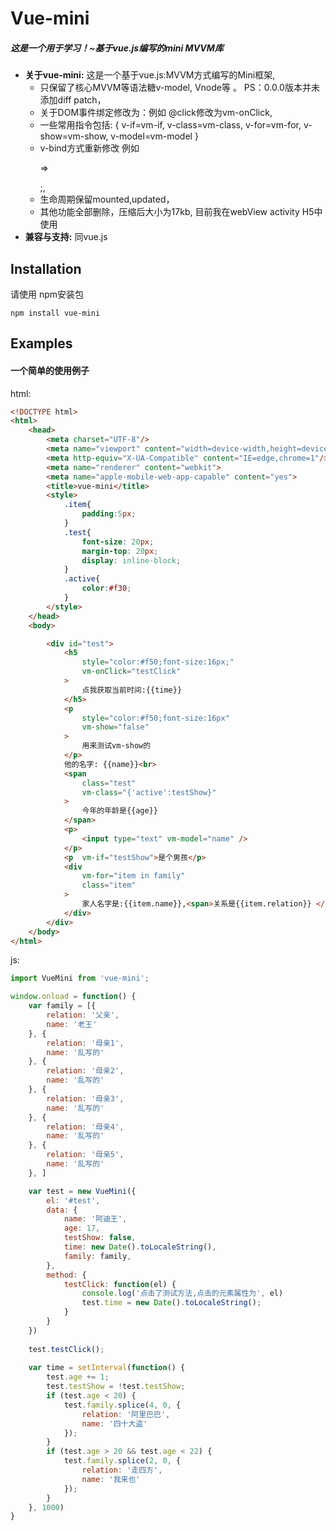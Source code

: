 # Vue-mini

##### **这是一个用于学习！~基于vue.js编写的mini MVVM库**

- **关于vue-mini:**    这是一个基于vue.js:MVVM方式编写的Mini框架, 
  - 只保留了核心MVVM等语法糖v-model, Vnode等 。 PS：0.0.0版本并未添加diff patch，
  - 关于DOM事件绑定修改为：例如 @click修改为vm-onClick,
  - 一些常用指令包括: { v-if=vm-if, v-class=vm-class,  v-for=vm-for, v-show=vm-show, v-model=vm-model }
  -  v-bind方式重新修改 例如 <p class="container"  :class="testClass"></p>  =>  <p class="container {{testClass}}" ></p>;,
  - 生命周期保留mounted,updated，
  - 其他功能全部删除，压缩后大小为17kb, 目前我在webView activity H5中使用
- **兼容与支持:**  同vue.js



## Installation

请使用 npm安装包

```
npm install vue-mini
```



## Examples

#### 	一个简单的使用例子

html:

```html
<!DOCTYPE html>
<html>
	<head>
		<meta charset="UTF-8"/>
		<meta name="viewport" content="width=device-width,height=device-height, user-scalable=no,initial-scale=1, minimum-scale=1, maximum-scale=1,target-densitydpi=device-dpi ">  
		<meta http-equiv="X-UA-Compatible" content="IE=edge,chrome=1"/>
		<meta name="renderer" content="webkit">
		<meta name="apple-mobile-web-app-capable" content="yes">
		<title>vue-mini</title>
		<style>
			.item{
				padding:5px;
			}
			.test{
				font-size: 20px;
				margin-top: 20px;
				display: inline-block;
			}
			.active{
				color:#f30;
			}
		</style>
	</head>
	<body>

		<div id="test">
			<h5     
				style="color:#f50;font-size:16px;" 
				vm-onClick="testClick"
			>
				点我获取当前时间:{{time}}
			</h5>
			<p 
				style="color:#f50;font-size:16px" 
				vm-show="false"
			>
				用来测试vm-show的
			</p>
			他的名字: {{name}}<br>
			<span 
				class="test" 
				vm-class="{'active':testShow}"
			>
				今年的年龄是{{age}}
			</span>
			<p>
				<input type="text" vm-model="name" />
			</p>
			<p  vm-if="testShow">是个男孩</p>
			<div 
				vm-for="item in family" 
				class="item"
			>
				家人名字是:{{item.name}},<span>关系是{{item.relation}} </span>
			</div>
		</div>
	</body>
</html>

```



js:

```javascript
import VueMini from 'vue-mini';

window.onload = function() {
    var family = [{
        relation: '父亲',
        name: '老王'
    }, {
        relation: '母亲1',
        name: '乱写的'
    }, {
        relation: '母亲2',
        name: '乱写的'
    }, {
        relation: '母亲3',
        name: '乱写的'
    }, {
        relation: '母亲4',
        name: '乱写的'
    }, {
        relation: '母亲5',
        name: '乱写的'
    }, ]

    var test = new VueMini({
        el: '#test',
        data: {
            name: '阿迪王',
            age: 17,
            testShow: false,
            time: new Date().toLocaleString(),
            family: family,
        },
        method: {
            testClick: function(el) {
                console.log('点击了测试方法,点击的元素属性为', el)
                test.time = new Date().toLocaleString();
            }
        }
    })
    
    test.testClick();
    
    var time = setInterval(function() {
        test.age += 1;
        test.testShow = !test.testShow;
        if (test.age < 20) {
            test.family.splice(4, 0, {
                relation: '阿里巴巴',
                name: '四十大盗'
            });
        }
        if (test.age > 20 && test.age < 22) {
            test.family.splice(2, 0, {
                relation: '走四方',
                name: '我来也'
            });
        }
    }, 1000)
}
```

##### 	



	

